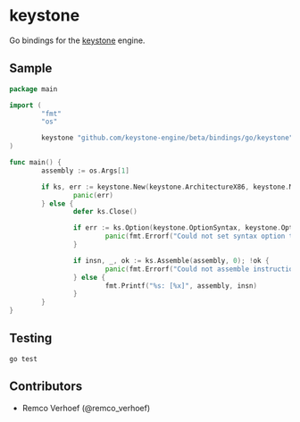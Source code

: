 # keystone 
Go bindings for the [keystone](http://www.keystone-engine.org/) engine.

## Sample
```go
package main

import (
        "fmt"
        "os"

        keystone "github.com/keystone-engine/beta/bindings/go/keystone"
)

func main() {
        assembly := os.Args[1]

        if ks, err := keystone.New(keystone.ArchitectureX86, keystone.Mode32); err != nil {
                panic(err)
        } else {
                defer ks.Close()

                if err := ks.Option(keystone.OptionSyntax, keystone.OptionSyntaxIntel); err != nil {
                        panic(fmt.Errorf("Could not set syntax option to intel"))
                }

                if insn, _, ok := ks.Assemble(assembly, 0); !ok {
                        panic(fmt.Errorf("Could not assemble instruction"))
                } else {
                        fmt.Printf("%s: [%x]", assembly, insn)
                }
        }
}
```

## Testing

```
go test
```

## Contributors
- Remco Verhoef (@remco_verhoef)
